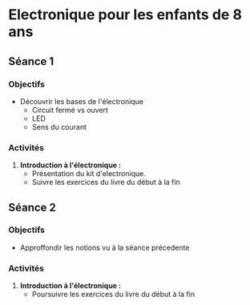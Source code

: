 # Electronique pour les enfants de 8 ans 

## Séance 1

### **Objectifs**
- Découvrir les bases de l'électronique
    - Circuit fermé vs ouvert
    - LED
    - Sens du courant 


### **Activités**
1. **Introduction à l'électronique :**
   - Présentation du kit d'electronique.
   - Suivre les exercices du livre du début à la fin

## Séance 2

### **Objectifs**
- Approffondir les notions vu à la séance précedente


### **Activités**
1. **Introduction à l'électronique :**
   - Poursuivre les exercices du livre du début à la fin
   